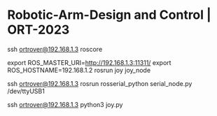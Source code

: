 # Robotic-Arm-Design and Control | ORT-2023


ssh ortrover@192.168.1.3
roscore


export ROS_MASTER_URI=http://192.168.1.3:11311/
export ROS_HOSTNAME=192.168.1.2
rosrun joy joy_node


ssh ortrover@192.168.1.3
rosrun rosserial_python serial_node.py /dev/ttyUSB1


ssh ortrover@192.168.1.3
python3 joy.py

